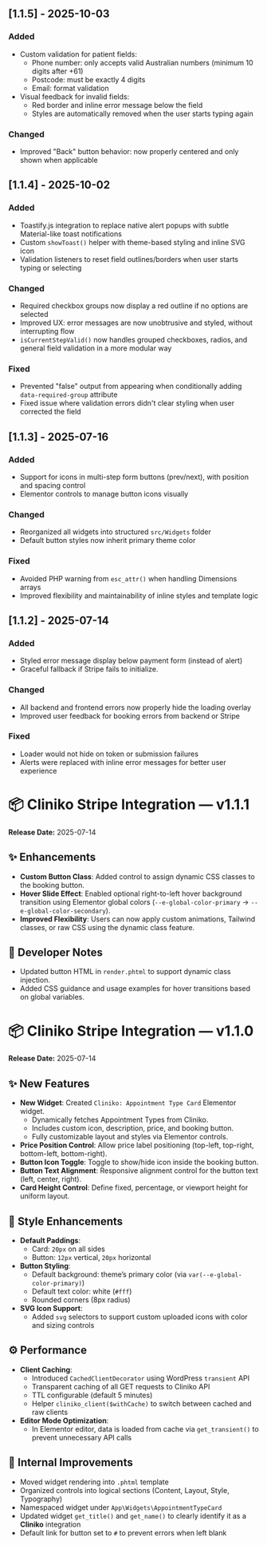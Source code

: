 ## [1.1.5] - 2025-10-03

### Added
- Custom validation for patient fields:
  - Phone number: only accepts valid Australian numbers (minimum 10 digits after +61)
  - Postcode: must be exactly 4 digits
  - Email: format validation
- Visual feedback for invalid fields:
  - Red border and inline error message below the field
  - Styles are automatically removed when the user starts typing again

### Changed
- Improved "Back" button behavior: now properly centered and only shown when applicable

## [1.1.4] - 2025-10-02

### Added
- Toastify.js integration to replace native alert popups with subtle Material-like toast notifications
- Custom `showToast()` helper with theme-based styling and inline SVG icon
- Validation listeners to reset field outlines/borders when user starts typing or selecting

### Changed
- Required checkbox groups now display a red outline if no options are selected
- Improved UX: error messages are now unobtrusive and styled, without interrupting flow
- `isCurrentStepValid()` now handles grouped checkboxes, radios, and general field validation in a more modular way

### Fixed
- Prevented "false" output from appearing when conditionally adding `data-required-group` attribute
- Fixed issue where validation errors didn't clear styling when user corrected the field

## [1.1.3] - 2025-07-16

### Added
- Support for icons in multi-step form buttons (prev/next), with position and spacing control
- Elementor controls to manage button icons visually

### Changed
- Reorganized all widgets into structured `src/Widgets` folder
- Default button styles now inherit primary theme color

### Fixed
- Avoided PHP warning from `esc_attr()` when handling Dimensions arrays
- Improved flexibility and maintainability of inline styles and template logic

## [1.1.2] - 2025-07-14

### Added
- Styled error message display below payment form (instead of alert)
- Graceful fallback if Stripe fails to initialize.

### Changed
- All backend and frontend errors now properly hide the loading overlay
- Improved user feedback for booking errors from backend or Stripe

### Fixed
- Loader would not hide on token or submission failures
- Alerts were replaced with inline error messages for better user experience

# 📦 Cliniko Stripe Integration — v1.1.1

**Release Date:** 2025-07-14

## ✨ Enhancements

- **Custom Button Class**: Added control to assign dynamic CSS classes to the booking button.
- **Hover Slide Effect**: Enabled optional right-to-left hover background transition using Elementor global colors (`--e-global-color-primary` → `--e-global-color-secondary`).
- **Improved Flexibility**: Users can now apply custom animations, Tailwind classes, or raw CSS using the dynamic class feature.

## 🧰 Developer Notes

- Updated button HTML in `render.phtml` to support dynamic class injection.
- Added CSS guidance and usage examples for hover transitions based on global variables.


# 📦 Cliniko Stripe Integration — v1.1.0

**Release Date:** 2025-07-14

## ✨ New Features

- **New Widget**: Created `Cliniko: Appointment Type Card` Elementor widget.
  - Dynamically fetches Appointment Types from Cliniko.
  - Includes custom icon, description, price, and booking button.
  - Fully customizable layout and styles via Elementor controls.
- **Price Position Control**: Allow price label positioning (top-left, top-right, bottom-left, bottom-right).
- **Button Icon Toggle**: Toggle to show/hide icon inside the booking button.
- **Button Text Alignment**: Responsive alignment control for the button text (left, center, right).
- **Card Height Control**: Define fixed, percentage, or viewport height for uniform layout.

## 🎨 Style Enhancements

- **Default Paddings**:
  - Card: `20px` on all sides
  - Button: `12px` vertical, `20px` horizontal
- **Button Styling**:
  - Default background: theme’s primary color (via `var(--e-global-color-primary)`)
  - Default text color: white (`#fff`)
  - Rounded corners (8px radius)
- **SVG Icon Support**:
  - Added `svg` selectors to support custom uploaded icons with color and sizing controls

## ⚙️ Performance

- **Client Caching**:
  - Introduced `CachedClientDecorator` using WordPress `transient` API
  - Transparent caching of all GET requests to Cliniko API
  - TTL configurable (default 5 minutes)
  - Helper `cliniko_client($withCache)` to switch between cached and raw clients
- **Editor Mode Optimization**:
  - In Elementor editor, data is loaded from cache via `get_transient()` to prevent unnecessary API calls

## 🧹 Internal Improvements

- Moved widget rendering into `.phtml` template
- Organized controls into logical sections (Content, Layout, Style, Typography)
- Namespaced widget under `App\Widgets\AppointmentTypeCard`
- Updated widget `get_title()` and `get_name()` to clearly identify it as a **Cliniko** integration
- Default link for button set to `#` to prevent errors when left blank
